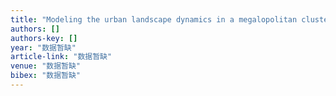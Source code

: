 ```yaml
---
title: "Modeling the urban landscape dynamics in a megalopolitan cluster area by incorporating a gravitational field model with cellular automata"
authors: []
authors-key: []
year: "数据暂缺"
article-link: "数据暂缺"
venue: "数据暂缺"
bibex: "数据暂缺"
---
```

